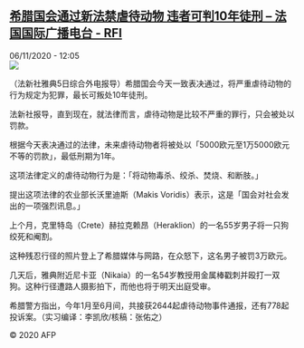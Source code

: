 <!--1604663679000-->
[希腊国会通过新法禁虐待动物  违者可判10年徒刑 – 法国国际广播电台 - RFI](http://www.rfi.fr//cn/contenu/20201106-%E5%B8%8C%E8%85%8A%E5%9B%BD%E4%BC%9A%E9%80%9A%E8%BF%87%E6%96%B0%E6%B3%95%E7%A6%81%E8%99%90%E5%BE%85%E5%8A%A8%E7%89%A9-%E8%BF%9D%E8%80%85%E5%8F%AF%E5%88%A410%E5%B9%B4%E5%BE%92%E5%88%91)
------

<div>06/11/2020 - 12:05</div><img src="https://s.rfi.fr/media/display/0610e3e2-2025-11eb-933c-005056bf87d6/w:310/p:16x9/int0016b.201106190502.jpg"><div class="t-content__body u-clearfix"><p>（法新社雅典5日综合外电报导）希腊国会今天一致表决通过，将严重虐待动物的行为规定为犯罪，最长可叛处10年徒刑。</p><p>    法新社报导，直到现在，就法律而言，虐待动物是比较不严重的罪行，只会被处以罚款。</p><p>    根据今天表决通过的法律，未来虐待动物者将被处以「5000欧元至1万5000欧元不等的罚款」，最低刑期为1年。</p><p>    这项法律定义的虐待动物行为是：「将动物毒杀、绞杀、焚烧、和断肢。」</p><p>    提出这项法律的农业部长沃里迪斯（Makis Voridis）表示，这是「国会对社会发出的一项强烈讯息。」</p><p>    上个月，克里特岛（Crete）赫拉克赖昂（Heraklion）的一名55岁男子将一只狗绞死和阉割。</p><p>    这种残忍行径的照片登上了希腊媒体与网路，在众怒下，这名男子被罚3万欧元。</p><p>    几天后，雅典附近尼卡亚（Nikaia）的一名54岁教授用金属棒戳刺并殴打一双狗。这种行径遭路人摄影拍下，而他也将于明天出庭受审。</p><p>    希腊警方指出，今年1月至6月间，共接获2644起虐待动物事件通报，还有778起投诉案。（实习编译：李凯欣/核稿：张佑之）</p><p class="t-copyright">© 2020 AFP</p>        </div>
